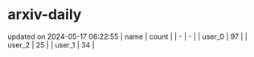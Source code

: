 # arxiv-daily
updated on 2024-05-17 06:22:55
| name | count |
| - | - |
| user_0 | 97 |
| user_2 | 25 |
| user_1 | 34 |
